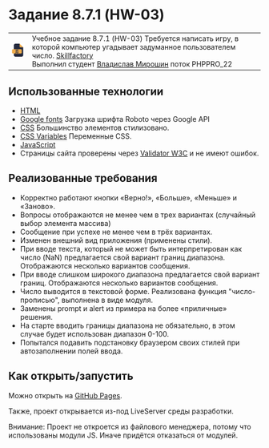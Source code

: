 # Задание 8.7.1 (HW-03)

<table>
  <tr>
    <td>
      <img src="./assets/images/js64.png">
    </td>
    <td>
      Учебное задание 8.7.1 (HW-03) Требуется написать игру, в которой компьютер угадывает задуманное пользователем число. 
      <a href="https://skillfactory.ru/">Skillfactory</a><br> 
      Выполнил студент <a href="https://github.com/Vlad-Miroshin">Владислав Мирошин</a> поток PHPPRO_22 
    </td>
  </tr>
</table>

## Использованные технологии

- [HTML](https://www.w3.org/TR/2021/SPSD-html52-20210128/)
- [Google fonts](https://fonts.google.com/specimen/Roboto) Загрузка шрифта Roboto через Google API
- [CSS](https://developer.mozilla.org/ru/docs/Learn/Getting_started_with_the_web/CSS_basics) Большинство элементов стилизовано.
- [CSS Variables](https://developer.mozilla.org/ru/docs/Web/CSS/Using_CSS_custom_properties) Переменные CSS.
- [JavaScript](https://262.ecma-international.org)
- Страницы сайта проверены через <a href="https://validator.w3.org/#validate_by_upload" target="_blank">Validator W3C</a> и не имеют ошибок.

## Реализованные требования

- Корректно работают кнопки «Верно!», «Больше», «Меньше» и «Заново».
- Вопросы отображаются не менее чем в трех вариантах (случайный выбор элемента массива)
- Сообщение при успехе не менее чем в трёх вариантах.
- Изменен внешний вид приложения (применены стили).
- При вводе текста, который не может быть интерпретирован как число (NaN) предлагается свой вариант границ диапазона. Отображаются несколько вариантов сообщения.
- При вводе слишком широкого диапазона предлагается свой вариант границ. Отображаются несколько вариантов сообщения.
- Число выводится в текстовой форме. Реализована функция "число-прописью", выполнена в виде модуля.
- Заменены prompt и alert из примера на более «приличные» решения.
- На старте вводить границы диапазона не обязательно, в этом случае будет использован диапазон 0-100.
- Попытался подавить подстановку браузером своих стилей при автозаполнении полей ввода.



## Как открыть/запустить

Можно открыть на [GitHub Pages](https://vlad-miroshin.github.io/task_8_7_1_HW_03/).

Также, проект открывается из-под LiveServer среды разработки.

Внимание: Проект не откроется из файлового менеджера, потому что использованы модули JS. Иначе придётся отказаться от модулей.
